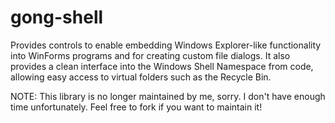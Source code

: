 gong-shell
==========

Provides controls to enable embedding Windows Explorer-like functionality into WinForms programs and for creating custom file dialogs. It also provides a clean interface into the Windows Shell Namespace from code, allowing easy access to virtual folders such as the Recycle Bin.

NOTE: This library is no longer maintained by me, sorry. I don't have enough time unfortunately. Feel free to fork if you want to maintain it!
